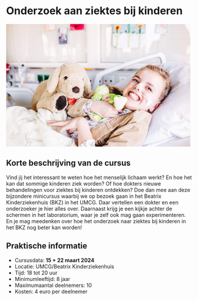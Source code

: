 # Onderzoek aan ziektes bij kinderen

![ziektes](ziektes.jpg)

## Korte beschrijving van de cursus
Vind jij het interessant te weten hoe het menselijk lichaam werkt? En hoe het kan dat sommige kinderen ziek worden? Of hoe dokters nieuwe behandelingen voor ziektes bij kinderen ontdekken? Doe dan mee aan deze bijzondere minicursus waarbij we op bezoek gaan in het Beatrix Kinderziekenhuis (BKZ) in het UMCG. Daar vertellen een dokter en een onderzoeker je hier alles over. Daarnaast krijg je een kijkje achter de schermen in het laboratorium, waar je zelf ook mag gaan experimenteren. En je mag meedenken over hoe het onderzoek naar ziektes bij kinderen in het BKZ nog beter kan worden!

## Praktische informatie
- Cursusdata: **15 + 22 maart 2024**
- Locatie: UMCG/Beatrix Kinderziekenhuis
- Tijd: 18 tot 20 uur
- Minimumleeftijd: 8 jaar
- Maximumaantal deelnemers: 10
- Kosten: 4 euro per deelnemer



